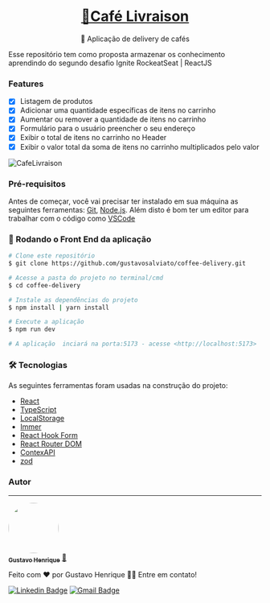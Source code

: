 <h1 align="center">
    <a href="https://cafelivraison.netlify.app">🔗Café Livraison</a>
</h1>

<p align="center">🚀 Aplicação de delivery de cafés</p>

Esse repositório tem como proposta armazenar os conhecimento aprendindo do segundo desafio Ignite RockeatSeat |  ReactJS

### Features

- [x] Listagem de produtos
- [x] Adicionar uma quantidade específicas de itens no carrinho
- [x] Aumentar ou remover a quantidade de itens no carrinho
- [x] Formulário para o usuário preencher o seu endereço
- [x] Exibir o total de itens no carrinho no Header
- [x] Exibir o valor total da soma de itens no carrinho multiplicados pelo valor

![CafeLivraison](https://i.imgur.com/pmK7ibk.png)

### Pré-requisitos

Antes de começar, você vai precisar ter instalado em sua máquina as seguintes ferramentas:
[Git](https://git-scm.com), [Node.js](https://nodejs.org/en/). 
Além disto é bom ter um editor para trabalhar com o código como [VSCode](https://code.visualstudio.com/)

### 🎲 Rodando o Front End da aplicação

```bash
# Clone este repositório
$ git clone https://github.com/gustavosalviato/coffee-delivery.git

# Acesse a pasta do projeto no terminal/cmd
$ cd coffee-delivery

# Instale as dependências do projeto
$ npm install | yarn install 

# Execute a aplicação
$ npm run dev

# A aplicação  inciará na porta:5173 - acesse <http://localhost:5173>
```


### 🛠 Tecnologias

As seguintes ferramentas foram usadas na construção do projeto:

- [React](https://pt-br.reactjs.org/)
- [TypeScript](https://www.typescriptlang.org/)
- [LocalStorage](https://developer.mozilla.org/pt-BR/docs/Web/API/Window/localStorage)
- [Immer](https://github.com/immerjs/immer)
- [React Hook Form](https://react-hook-form.com/)
- [React Router DOM](https://v5.reactrouter.com/web/guides/quick-start)
- [ContexAPI](https://reactjs.org/docs/context.html)
- [zod](https://github.com/colinhacks/zod)


### Autor
---

<a href="https://blog.rocketseat.com.br/author/thiago/">
 <img style="border-radius: 50%;" src="https://avatars.githubusercontent.com/u/75762976?v=4" width="100px;" alt=""/>
 <br />
 <sub><b>Gustavo Henrique</b></sub></a> <a href="" title="User">🚀</a>


Feito com ❤️ por Gustavo Henrique 👋🏽 Entre em contato!

 [![Linkedin Badge](https://img.shields.io/badge/-Gustavo-blue?style=flat-square&logo=Linkedin&logoColor=white&link=https://www.linkedin.com/in/gustavo-henrique-910048212/)](https://www.linkedin.com/in/gustavo-henrique-910048212/) 
[![Gmail Badge](https://img.shields.io/badge/-gustavosalviato8-c14438?style=flat-square&logo=Gmail&logoColor=white&link=mailto:gustavosalviato8@gmail.com)](mailto:gustavosalviato8@gmail.com)
